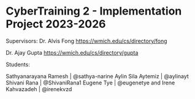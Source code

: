 # CyberTraining 2 - Implementation Project 2023-2026
 
Supervisors:
Dr. Alvis Fong
    https://wmich.edu/cs/directory/fong

Dr. Ajay Gupta
    https://wmich.edu/cs/directory/gupta

Students:

Sathyanarayana Ramesh | @sathya-narine
Aylin Sila Aytemiz | @aylinayt
Shivani Rana | @ShivaniRana1
Eugene Tye | @eugenetye
and Irene Kahvazadeh | @irenekvzd